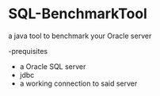 # SQL-BenchmarkTool
a java tool to benchmark your Oracle server

-prequisites
  - a Oracle SQL server
  - jdbc
  - a working connection to said server

